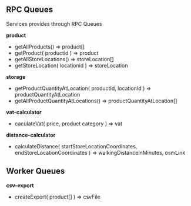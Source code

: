 ## RPC Queues

Services provides through RPC Queues

**product**

- getAllProducts()
  => product[]
- getProduct( productid )
  => product
- getAllStoreLocations()
  => storeLocation[]
- getStoreLocation( locationid )
  => storeLocation

**storage**

- getProductQuantityAtLocation( productId, locationId )
  => productQuantityAtLocation
 - getAllProductQuantityAtLocations()
  => productQuantityAtLocation[]

**vat-calculator**

- caculateVat( price, product category )
  => vat

**distance-calculator**

- calculateDistance( startStoreLocationCoordinates, endStoreLocationCoordinates )
  => walkingDistanceInMinutes, osmLink

## Worker Queues

**csv-export**

- createExport( product[] )
  => csvFile
